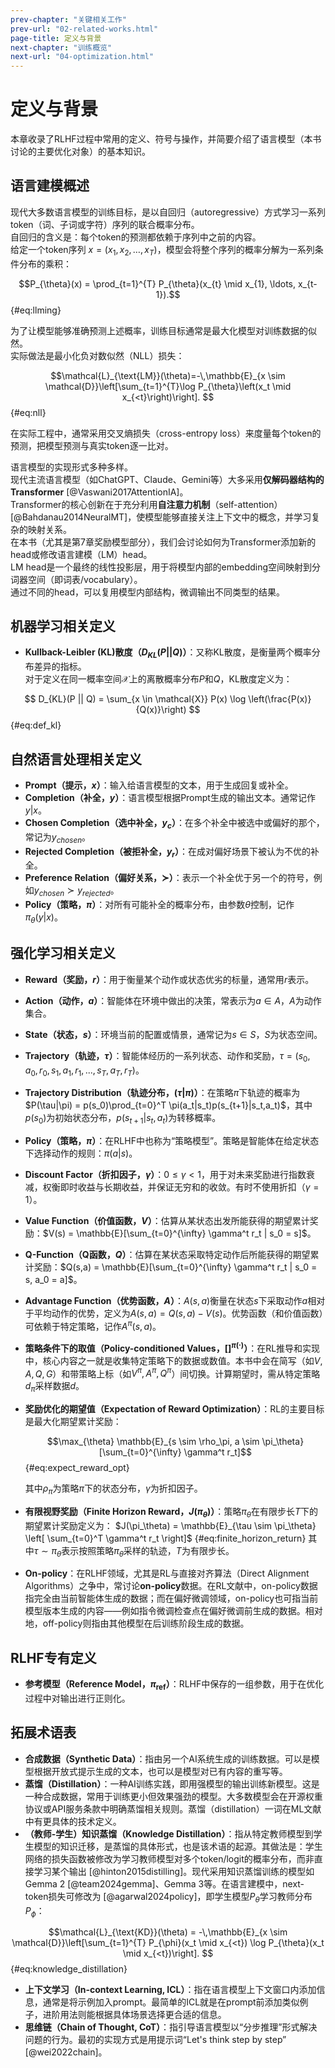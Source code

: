 ```yaml
---
prev-chapter: "关键相关工作"
prev-url: "02-related-works.html"
page-title: 定义与背景
next-chapter: "训练概览"
next-url: "04-optimization.html"
---
```


# 定义与背景

本章收录了RLHF过程中常用的定义、符号与操作，并简要介绍了语言模型（本书讨论的主要优化对象）的基本知识。

## 语言建模概述

现代大多数语言模型的训练目标，是以自回归（autoregressive）方式学习一系列token（词、子词或字符）序列的联合概率分布。  
自回归的含义是：每个token的预测都依赖于序列中之前的内容。  
给定一个token序列 $x = (x_1, x_2, \ldots, x_T)$，模型会将整个序列的概率分解为一系列条件分布的乘积：

$$P_{\theta}(x) = \prod_{t=1}^{T} P_{\theta}(x_{t} \mid x_{1}, \ldots, x_{t-1}).$$ {#eq:llming}

为了让模型能够准确预测上述概率，训练目标通常是最大化模型对训练数据的似然。  
实际做法是最小化负对数似然（NLL）损失：

$$\mathcal{L}_{\text{LM}}(\theta)=-\,\mathbb{E}_{x \sim \mathcal{D}}\left[\sum_{t=1}^{T}\log P_{\theta}\left(x_t \mid x_{<t}\right)\right]. $$ {#eq:nll}

在实际工程中，通常采用交叉熵损失（cross-entropy loss）来度量每个token的预测，把模型预测与真实token逐一比对。

语言模型的实现形式多种多样。  
现代主流语言模型（如ChatGPT、Claude、Gemini等）大多采用**仅解码器结构的Transformer** [@Vaswani2017AttentionIA]。  
Transformer的核心创新在于充分利用**自注意力机制**（self-attention）[@Bahdanau2014NeuralMT]，使模型能够直接关注上下文中的概念，并学习复杂的映射关系。  
在本书（尤其是第7章奖励模型部分），我们会讨论如何为Transformer添加新的head或修改语言建模（LM）head。  
LM head是一个最终的线性投影层，用于将模型内部的embedding空间映射到分词器空间（即词表/vocabulary）。  
通过不同的head，可以复用模型内部结构，微调输出不同类型的结果。

## 机器学习相关定义

- **Kullback-Leibler (KL)散度（$D_{KL}(P || Q)$）**：又称KL散度，是衡量两个概率分布差异的指标。  
对于定义在同一概率空间$\mathcal{X}$上的离散概率分布$P$和$Q$，KL散度定义为：

$$ D_{KL}(P || Q) = \sum_{x \in \mathcal{X}} P(x) \log \left(\frac{P(x)}{Q(x)}\right) $$ {#eq:def_kl}

## 自然语言处理相关定义

- **Prompt（提示，$x$）**：输入给语言模型的文本，用于生成回复或补全。
- **Completion（补全，$y$）**：语言模型根据Prompt生成的输出文本。通常记作$y|x$。
- **Chosen Completion（选中补全，$y_c$）**：在多个补全中被选中或偏好的那个，常记为$y_{chosen}$。
- **Rejected Completion（被拒补全，$y_r$）**：在成对偏好场景下被认为不优的补全。
- **Preference Relation（偏好关系，$\succ$）**：表示一个补全优于另一个的符号，例如$y_{chosen} \succ y_{rejected}$。
- **Policy（策略，$\pi$）**：对所有可能补全的概率分布，由参数$\theta$控制，记作$\pi_\theta(y|x)$。

## 强化学习相关定义

- **Reward（奖励，$r$）**：用于衡量某个动作或状态优劣的标量，通常用$r$表示。
- **Action（动作，$a$）**：智能体在环境中做出的决策，常表示为$a \in A$，$A$为动作集合。
- **State（状态，$s$）**：环境当前的配置或情景，通常记为$s \in S$，$S$为状态空间。
- **Trajectory（轨迹，$\tau$）**：智能体经历的一系列状态、动作和奖励，$\tau = (s_0, a_0, r_0, s_1, a_1, r_1, ..., s_T, a_T, r_T)$。
- **Trajectory Distribution（轨迹分布，$(\tau|\pi)$）**：在策略$\pi$下轨迹的概率为 $P(\tau|\pi) = p(s_0)\prod_{t=0}^T \pi(a_t|s_t)p(s_{t+1}|s_t,a_t)$，其中$p(s_0)$为初始状态分布，$p(s_{t+1}|s_t,a_t)$为转移概率。
- **Policy（策略，$\pi$）**：在RLHF中也称为“策略模型”。策略是智能体在给定状态下选择动作的规则：$\pi(a|s)$。
- **Discount Factor（折扣因子，$\gamma$）**：$0 \le \gamma < 1$，用于对未来奖励进行指数衰减，权衡即时收益与长期收益，并保证无穷和的收敛。有时不使用折扣（$\gamma=1$）。
- **Value Function（价值函数，$V$）**：估算从某状态出发所能获得的期望累计奖励：$V(s) = \mathbb{E}[\sum_{t=0}^{\infty} \gamma^t r_t | s_0 = s]$。
- **Q-Function（Q函数，$Q$）**：估算在某状态采取特定动作后所能获得的期望累计奖励：$Q(s,a) = \mathbb{E}[\sum_{t=0}^{\infty} \gamma^t r_t | s_0 = s, a_0 = a]$。
- **Advantage Function（优势函数，$A$）**：$A(s,a)$衡量在状态$s$下采取动作$a$相对于平均动作的优势，定义为$A(s,a) = Q(s,a) - V(s)$。优势函数（和价值函数）可依赖于特定策略，记作$A^\pi(s,a)$。
- **策略条件下的取值（Policy-conditioned Values，$[]^{\pi(\cdot)}$）**：在RL推导和实现中，核心内容之一就是收集特定策略下的数据或数值。本书中会在简写（如$V,A,Q,G$）和带策略上标（如$V^\pi,A^\pi,Q^\pi$）间切换。计算期望时，需从特定策略$d_\pi$采样数据$d$。
- **奖励优化的期望值（Expectation of Reward Optimization）**：RL的主要目标是最大化期望累计奖励：

  $$\max_{\theta} \mathbb{E}_{s \sim \rho_\pi, a \sim \pi_\theta}[\sum_{t=0}^{\infty} \gamma^t r_t]$$ {#eq:expect_reward_opt}

  其中$\rho_\pi$为策略$\pi$下的状态分布，$\gamma$为折扣因子。

- **有限视野奖励（Finite Horizon Reward，$J(\pi_\theta)$）**：策略$\pi_\theta$在有限步长$T$下的期望累计奖励定义为：
$J(\pi_\theta) = \mathbb{E}_{\tau \sim \pi_\theta} \left[ \sum_{t=0}^T \gamma^t r_t \right]$ {#eq:finite_horizon_return}
其中$\tau \sim \pi_\theta$表示按照策略$\pi_\theta$采样的轨迹，$T$为有限步长。

- **On-policy**：在RLHF领域，尤其是RL与直接对齐算法（Direct Alignment Algorithms）之争中，常讨论**on-policy**数据。在RL文献中，on-policy数据指完全由当前智能体生成的数据；而在偏好微调领域，on-policy也可指当前模型版本生成的内容——例如指令微调检查点在偏好微调前生成的数据。相对地，off-policy则指由其他模型在后训练阶段生成的数据。

## RLHF专有定义

- **参考模型（Reference Model，$\pi_\text{ref}$）**：RLHF中保存的一组参数，用于在优化过程中对输出进行正则化。

## 拓展术语表

- **合成数据（Synthetic Data）**：指由另一个AI系统生成的训练数据。可以是模型根据开放式提示生成的文本，也可以是模型对已有内容的重写等。
- **蒸馏（Distillation）**：一种AI训练实践，即用强模型的输出训练新模型。这是一种合成数据，常用于训练更小但效果强劲的模型。大多数模型会在开源权重协议或API服务条款中明确蒸馏相关规则。蒸馏（distillation）一词在ML文献中有更具体的技术定义。
- **（教师-学生）知识蒸馏（Knowledge Distillation）**：指从特定教师模型到学生模型的知识迁移，是蒸馏的具体形式，也是该术语的起源。其做法是：学生网络的损失函数被修改为学习教师模型对多个token/logit的概率分布，而非直接学习某个输出 [@hinton2015distilling]。现代采用知识蒸馏训练的模型如Gemma 2 [@team2024gemma]、Gemma 3等。在语言建模中，next-token损失可修改为 [@agarwal2024policy]，即学生模型$P_\theta$学习教师分布$P_\phi$：

$$\mathcal{L}_{\text{KD}}(\theta) = -\,\mathbb{E}_{x \sim \mathcal{D}}\left[\sum_{t=1}^{T} P_{\phi}(x_t \mid x_{<t}) \log P_{\theta}(x_t \mid x_{<t})\right]. $$ {#eq:knowledge_distillation}

- **上下文学习（In-context Learning, ICL）**：指在语言模型上下文窗口内添加信息，通常是将示例加入prompt。最简单的ICL就是在prompt前添加类似例子，进阶用法则能根据具体场景选择更合适的信息。
- **思维链（Chain of Thought, CoT）**：指引导语言模型以“分步推理”形式解决问题的行为。最初的实现方式是用提示词“Let's think step by step” [@wei2022chain]。